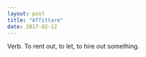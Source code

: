 ```yaml
---
layout: post
title: "Affittare"
date: 2017-02-12
---
```


Verb. To rent out, to let, to hire out something.

